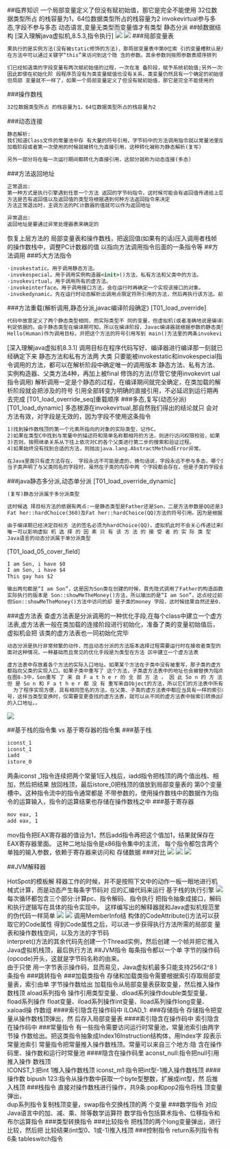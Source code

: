 ##临界知识
一个局部变量定义了但没有赋初始值，那它是完全不能使用
32位数据类型所占 的栈容量为1，64位数据类型所占的栈容量为2
invokevirtual参与多态,字段不参与多态
动态语言,变量无类型而变量值才有类型
静态分派
##帧数据结构
[深入理解java虚拟机,8.5.3,指令执行]
![](.z_03_运行时数据区_images/数据区.png)
![](.z_3_运行时_02_操作数栈_局部变量表_指令概述_方法调用_images/a5cd1108.png)
###局部变量表
```asp
果执行的是实例方法(没有被static修饰的方法)，那局部变量表中第0位索 引的变量槽默认是用于传递方法所属对象实例的引用，
在方法中可以通过关键字“this”来访问到这个隐 含的参数。其余参数则按照参数表顺序排列

们已经知道类的字段变量有两次赋初始值的过程，一次在准 备阶段，赋予系统初始值;另外一次在初始化阶段，赋予程序员定义的初始值。
因此即使在初始化阶 段程序员没有为类变量赋值也没有关系，类变量仍然具有一个确定的初始值，不会产生歧义。
但局部 变量就不一样了，如果一个局部变量定义了但没有赋初始值，那它是完全不能使用的
```
###操作数栈
```asp
32位数据类型所占 的栈容量为1，64位数据类型所占的栈容量为2
```
###动态连接
```asp
静态解析:
我们知道Class文件的常量池中存 有大量的符号引用，字节码中的方法调用指令就以常量池里指向方法的符号引用作为参数。这些符号 引用一部分会在类
加载阶段或者第一次使用的时候就被转化为直接引用，这种转化被称为静态解析(复写)

另外一部分将在每一次运行期间都转化为直接引用，这部分就称为动态连接(多态)

```
###方法返回地址
```asp
正常退出:
第一种方式是执行引擎遇到任意一个方法 返回的字节码指令，这时候可能会有返回值传递给上层的方法调用者(调用当前方法的方法称为调用 者或者主调方法)，
方法是否有返回值以及返回值的类型将根据遇到何种方法返回指令来决定
方法正常退出时，主调方法的PC计数器的值就可以作为返回地址
```
```asp
异常退出:
返回地址是要通过异常处理器表来确定的
```
恢复上层方法的 局部变量表和操作数栈，把返回值(如果有的话)压入调用者栈帧的操作数栈中，调整PC计数器的值 以指向方法调用指令后面的一条指令等
##方法调用
###5大方法指令
```asp
·invokestatic。用于调用静态方法。
·invokespecial。用于调用实例构造器<init>()方法、私有方法和父类中的方法。 
·invokevirtual。用于调用所有的虚方法。
·invokeinterface。用于调用接口方法，会在运行时再确定一个实现该接口的对象。
·invokedynamic。先在运行时动态解析出调用点限定符所引用的方法，然后再执行该方法。前面4 条调用指令，分派逻辑都固化在Java虚拟机内部，而invokedy namic指令的分派逻辑是由用户设定的引 导方法来决定的
```
###方法重载(解析调用,静态分派,javac编译阶段确定)
[T01_load_override]
```asp
代码中故意定义了两个静态类型相同，而实际类型不 同的变量，但虚拟机(或者准确地说是编译器)在重载时是通过参数的静态类型而不是实际类型作为 
判定依据的。由于静态类型在编译期可知，所以在编译阶段，Javac编译器就根据参数的静态类型决定 了会使用哪个重载版本，因此选择了say 
Hello(Human)作为调用目标，并把这个方法的符号引用写到 main()方法里的两条invokevirt ual指令的参数中
```
[深入理解java虚拟机8.3.1]
调用目标在程序代码写好、编译器进行编译那一刻就已经确定下来
静态方法和私有方法两 大类
只要能被invokestatic和invokespecial指令调用的方法，都可以在解析阶段中确定唯一的调用版本
静态方法、私有方法、实例构造器、父类方法4种，再加上被final 修饰的方法(尽管它使用invokevirt ual指令调用)
解析调用一定是个静态的过程，在编译期间就完全确定，在类加载的解析阶段就会把涉及的符号 引用全部转变为明确的直接引用，不必延迟到运行期再去完成
[T01_load_override_seq]重载顺序
###多态,复写(动态分派)
[T01_load_dynamic]
多态根源在invokevirtual,那自然我们得出的结论就只 会对方法有效，对字段是无效的，因为字段不使用这条指令
```asp
1)找到操作数栈顶的第一个元素所指向的对象的实际类型，记作C。
2)如果在类型C中找到与常量中的描述符和简单名称都相符的方法，则进行访问权限校验，如果 通过则返回这个方法的直接引用，查找过程结束;不通过则返回java.lang.IllegalAccessError异常。
3)否则，按照继承关系从下往上依次对C的各个父类进行第二步的搜索和验证过程。
4)如果始终没有找到合适的方法，则抛出java.lang.AbstractMethodError异常。
```
```asp
在Java里面只有虚方法存在， 字段永远不可能是虚的，换句话说，字段永远不参与多态，哪个类的方法访问某个名字的字段时，该 名字指的就是这个类能看到的那个字段。
当子类声明了与父类同名的字段时，虽然在子类的内存中两 个字段都会存在，但是子类的字段会遮蔽父类的同名字段。
```
###java静态多分派,动态单分派
[T01_load_override_dynamic]
```asp
(复写)静态分派属于多分派类型

这时候选 择目标方法的依据有两点:一是静态类型是Father还是Son，二是方法参数是QQ还是360。这次选择结 果的最终产物是产生了两条invokevirt ual指令，两条指令的参数分别为常量池中指向
Fat her::hardChoice(360)及Fat her::hardChoice(QQ)方法的符号引用。因为是根据两个宗量进行选择，所以 Java语言的静态分派属于多分派类型。
```
```asp
由于编译期已经决定目标方 法的签名必须为hardChoice(QQ)，虚拟机此时不会关心传递过来的参数“QQ”到底是“腾讯QQ”还是“奇 瑞QQ”，因为这时候参数的静态类型、实际类型都对方法的选择不会构成任何影响，
唯一可以影响虚拟 机 选 择 的 因 素 只 有 该 方 法 的 接 受 者 的 实 际 类 型
Java语言的动态分派属于单分派类型
```
[T01_load_05_cover_field]
```asp
I am Son, i have $0 
I am Son, i have $4 
This gay has $2

输出两句都是“I am Son”，这是因为Son类在创建的时候，首先隐式调用了Father的构造函数，而 Father构造函数中对showMeTheMoney()的调用是一次虚方法调用，
实际执行的版本是 Son::showMeTheMoney()方法，所以输出的是“I am Son”，这点经过前面的分析相信读者是没有疑问的 了。而这时候虽然父类的money字段已经被初始化成2了，
但Son::showMeTheMoney()方法中访问的却 是子类的money 字段，这时候结果自然还是0，因为它要到子类的构造函数执行时才会被初始化。 main()的最后一句通过静态类型访问到了父类中的money ，输出了2
```

###虚方法表
查虚方法表是分派调用的一种优化手段,在每个class中建立一个虚方法表,虚方法表一般在类加载的连接阶段进行初始化，准备了类的变量初始值后，虚拟机会把
该类的虚方法表也一同初始化完毕
```asp
动态分派是执行非常频繁的动作，而且动态分派的方法版本选择过程需要运行时在接收者类型的 方法元数据中搜索合适的目标方法，因此，Java虚拟机实现基于执行性能的考虑，真正运行时一般不 会如此频繁地去反复搜索类型元数据。
面对这种情况，一种基础而且常见的优化手段是为类型在方法 区中建立一个虚方法表

虚方法表中存放着各个方法的实际入口地址。如果某个方法在子类中没有被重写，那子类的虚方 法表中的地址入口和父类相同方法的地址入口是一致的，
都指向父类的实现入口。如果子类中重写了 这个方法，子类虚方法表中的地址也会被替换为指向子类实现版本的入口地址。
在图8-3中，Son重写 了 来 自 F a t h e r 的 全 部 方 法 ， 因 此 So n 的 方 法 表 没 有 指 向 F a t h e r 类 型 数 据 的 箭 头 。 
但 是 So n 和 F a t h e r 都 没 有 重写来自Object的方法，所以它们的方法表中所有从Object继承来的方法都指向了Object的数据类型。
  为了程序实现方便，具有相同签名的方法，在父类、子类的虚方法表中都应当具有一样的索引序
号，这样当类型变换时，仅需要变更查找的虚方法表，就可以从不同的虚方法表中按索引转换出所需
的入口地址。。


```
![](.z_3_运行时_02_操作数栈_局部变量表_指令概述_方法重载_多态_images/6923676a.png)

##基于栈的指令集 vs 基于寄存器的指令集
###基于栈
```asp
iconst_1 
iconst_1 
iadd 
istore_0
```
两条iconst _1指令连续把两个常量1压入栈后，iadd指令把栈顶的两个值出栈、相加，然后把结果 放回栈顶，最后istore_0把栈顶的值放到局部变量表的
第0个变量槽中。这种指令流中的指令通常都是 不带参数的，使用操作数栈中的数据作为指令的运算输入，指令的运算结果也存储在操作数栈之中
###基于寄存器
```asp
mov eax, 1 
add eax, 1
```
mov指令把EAX寄存器的值设为1，然后add指令再把这个值加1，结果就保存在EAX寄存器里面。 这种二地址指令是x86指令集中的主流，
每个指令都包含两个单独的输入参数，依赖于寄存器来访问和 存储数据
###对比
![](.z_3_运行时_02_操作数栈_局部变量表_指令概述_方法重载_多态_images/81983b26.png)
![](.z_3_运行时_02_操作数栈_局部变量表_指令概述_方法重载_多态_images/2bb129d7.png)
![](.z_3_运行时_02_操作数栈_局部变量表_指令概述_方法重载_多态_images/f9d78045.png)

##JVM解释器

HotSpot的模板解 释器工作的时候，并不是按照下文中的动作一板一眼地进行机械式计算，而是动态产生每条字节码对 应的汇编代码来运行
基于栈的执行引擎
![](.z_04_指令集与解释器_images/5ce53649.png)
每次循环都包含三个部分:计算pc、指令解码、指令执行
把指令抽象成接口，解码和执行逻辑写在具体的指令实现中。 这样编写出的解释器就和Java虚拟机规范里的伪代码一样简单
![](.z_04_指令集与解释器_images/fa729b59.png)
![](.z_04_指令集与解释器_images/2c7ac8e4.png)
调用MemberInfo结 构体的CodeAttribute()方法可以获取它的Code属性
得到Code属性之后，可以进一步获得执行方法所需的局部变 量表和操作数栈空间，以及方法的字节码  
interpret()方法的其余代码先创建一个Thread实例，然后创建 一个帧并把它推入Java虚拟机栈顶，最后执行方法
##JVM指令
每条指令都以一个单 字节的操作码(opcode)开头，这就是字节码名称的由来。  
由于只使 用一字节表示操作码，显而易见，Java虚拟机最多只能支持256(2^8 ) 条指令
###跳转指令
###加载类指令
存储和加载类指令需要根据索引存取局部变量表，索引由单 字节操作数给出
加载指令从局部变量表获取变量，然后推入操作数栈顶
aload系列指令 操作引用类型变量、dload系列操作double类型变量、fload系列操作 float变量、iload系列操作int变量、lload系列操作long变量、xaload操 作数组
####索引隐含在操作码中
ILOAD_1:
###存储指令
存储指令把变量从操作数栈顶弹出，然 后存入局部变量表
####索引隐含在操作码中
索引隐含在操作码中
###常量指令
有一些指令需要访问运行时常量池，常量池索引由两字节操 作数给出。把这类指令抽象成Index16Instruction结构体，用Index字 段表示常量池索引
常量指令把常量推入操作数栈顶。常量可以来自三个地方:隐 含在操作码里、操作数和运行时常量池
####隐含在操作码里
aconst_null:指令把null引用推入操作 数栈顶  
ICONST_1:把int 1推入操作数栈顶
iconst_m1:指令把int型-1推入操作数栈顶
####操作数
bipush 123:指令从操作数中获取一个byte型整数，扩展成int型，然 后推入栈顶
###栈指令
直接对操作数栈进行操作，共9条:pop和pop2指令将栈 顶变量弹出，  
dup系列指令复制栈顶变量，swap指令交换栈顶的两 个变量
###数学指令
对应Java语言中的加、减、乘、除等数学运算符
数学指令包括算术指令、位移指令和布尔运算指令
###类型转换指令
###比较指令
把栈顶的两个long变量弹出，进行比较，然后把 比较结果(int型0、1或-1)推入栈顶
###控制指令
return系列指令有6条
tableswitch指令
